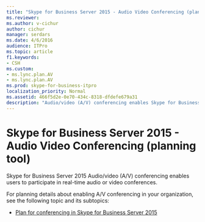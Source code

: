 ```yaml
---
title: "Skype for Business Server 2015 - Audio Video Conferencing (planning tool)"
ms.reviewer: 
ms.author: v-cichur
author: cichur
manager: serdars
ms.date: 4/6/2016
audience: ITPro
ms.topic: article
f1.keywords:
- CSH
ms.custom:
- ms.lync.plan.AV
- ms.lync.plan.AV
ms.prod: skype-for-business-itpro
localization_priority: Normal
ms.assetid: 466f5d2e-0e70-434c-8318-dfdefe679a31
description: "Audio/video (A/V) conferencing enables Skype for Business Server 2015  users to participate in real-time audio or video conferences."
---
```


# Skype for Business Server 2015 - Audio Video Conferencing (planning tool)
 
Skype for Business Server 2015 Audio/video (A/V) conferencing enables users to participate in real-time audio or video conferences.
  
For planning details about enabling A/V conferencing in your organization, see the following topic and its subtopics: 
  
- [Plan for conferencing in Skype for Business Server 2015](../../plan-your-deployment/conferencing/conferencing.md)
    

